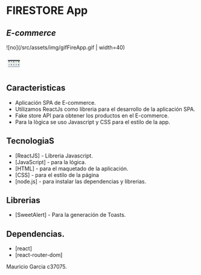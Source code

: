 # FIRESTORE App
## _E-commerce_

![no](/src/assets/img/gifFireApp.gif | width=40)

<img src="/src/assets/img/gifFireApp.gif" width=40px height=40px />

## Caracteristicas

- Aplicación SPA de E-commerce.
- Utilizamos ReactJs como libreria para el desarrollo de la aplicación SPA.
- Fake store API para obtener los productos en el E-commerce.
- Para la lògica se uso Javascript y CSS para el estilo de la app.

## TecnologiaS

- [ReactJS] - Libreria Javascript.
- [JavaScript] - para la lógica.
- [HTML] - para el maquetado de la aplicación.
- [CSS] - para el estilo de la página
- [node.js] - para instalar las dependencias y librerias.

## Librerias

- [SweetAlert] - Para la generación de Toasts.

## Dependencias.

- [react] 
- [react-router-dom]



Mauricio Garcia c37075.